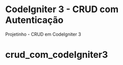 # CodeIgniter 3 - CRUD com Autenticação

Projetinho - CRUD em CodeIgniter 3
# crud_com_codeIgniter3


